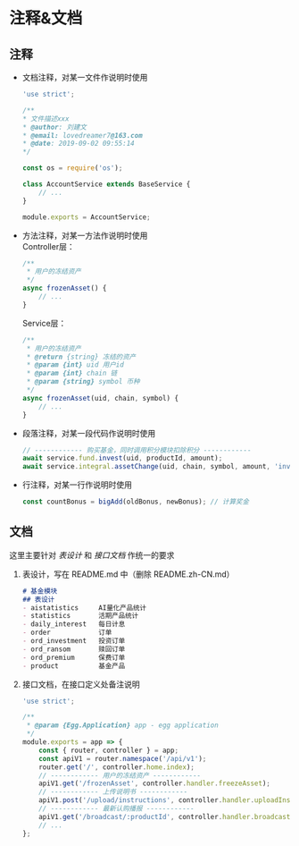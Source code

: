# 注释&文档
## 注释
- 文档注释，对某一文件作说明时使用
    ```js
    'use strict';

    /**
    * 文件描述xxx
    * @author: 刘建文
    * @email: lovedreamer7@163.com
    * @date: 2019-09-02 09:55:14
    */

    const os = require('os');

    class AccountService extends BaseService {
        // ...
    }

    module.exports = AccountService;
    ```
- 方法注释，对某一方法作说明时使用  
    Controller层：
    ```js
    /**
     * 用户的冻结资产
     */
    async frozenAsset() {
        // ...
    }
    ```
    Service层：
    ```js
    /**
     * 用户的冻结资产
     * @return {string} 冻结的资产
     * @param {int} uid 用户id
     * @param {int} chain 链
     * @param {string} symbol 币种
     */
    async frozenAsset(uid, chain, symbol) {
        // ...
    }
    ```
- 段落注释，对某一段代码作说明时使用
    ```js
    // ------------ 购买基金，同时调用积分模块扣除积分 ------------
    await service.fund.invest(uid, productId, amount);
    await service.integral.assetChange(uid, chain, symbol, amount, 'investFund');
    ```
- 行注释，对某一行作说明时使用
    ```js
    const countBonus = bigAdd(oldBonus, newBonus); // 计算奖金
    ```
## 文档
这里主要针对 *表设计* 和 *接口文档* 作统一的要求  
1. 表设计，写在 README.md 中（删除 README.zh-CN.md）
    ```md
    # 基金模块
    ## 表设计
    - aistatistics     AI量化产品统计
    - statistics       活期产品统计
    - daily_interest   每日计息
    - order            订单
    - ord_investment   投资订单
    - ord_ransom       赎回订单
    - ord_premium      保费订单
    - product          基金产品
    ```
2. 接口文档，在接口定义处备注说明
    ```js
    'use strict';

    /**
     * @param {Egg.Application} app - egg application
     */
    module.exports = app => {
        const { router, controller } = app;
        const apiV1 = router.namespace('/api/v1');
        router.get('/', controller.home.index);
        // ------------ 用户的冻结资产 ------------
        apiV1.get('/frozenAsset', controller.handler.freezeAsset);
        // ------------ 上传说明书 ------------
        apiV1.post('/upload/instructions', controller.handler.uploadInstructions);
        // ------------ 最新认购播报 ------------
        apiV1.get('/broadcast/:productId', controller.handler.broadcast);
        // ...
    };
    ```